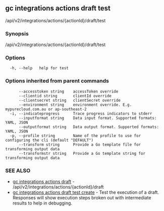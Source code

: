 ## gc integrations actions draft test

/api/v2/integrations/actions/{actionId}/draft/test

### Synopsis

/api/v2/integrations/actions/{actionId}/draft/test

### Options

```
  -h, --help   help for test
```

### Options inherited from parent commands

```
      --accesstoken string    accessToken override
      --clientid string       clientId override
      --clientsecret string   clientSecret override
      --environment string    environment override. E.g. mypurecloud.com.au or ap-southeast-2
  -i, --indicateprogress      Trace progress indicators to stderr
      --inputformat string    Data input format. Supported formats: YAML, JSON
      --outputformat string   Data output format. Supported formats: YAML, JSON
  -p, --profile string        Name of the profile to use for configuring the cli (default "DEFAULT")
      --transform string      Provide a Go template file for transforming output data
      --transformstr string   Provide a Go template string for transforming output data
```

### SEE ALSO

* [gc integrations actions draft](gc_integrations_actions_draft.html)	 - /api/v2/integrations/actions/{actionId}/draft
* [gc integrations actions draft test create](gc_integrations_actions_draft_test_create.html)	 - Test the execution of a draft. Responses will show execution steps broken out with intermediate results to help in debugging.


